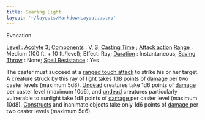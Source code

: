 ```yaml
---
title: Searing Light
layout: '~/layouts/MarkdownLayout.astro'
---
```

Evocation

[ Level ](/modern.d20.srd/fx/level) : [ Acolyte](/modern.d20.srd/classes/advanced/acolyte) 3; [ Components](/modern.d20.srd/fx/components) : V, S; [ Casting Time](/modern.d20.srd/fx/casting.time) ; [ Attack action](/modern.d20.srd/combat/attack.actions) [ Range ](/modern.d20.srd/fx/range) :
Medium (100 ft. + 10 ft./level); Effect: Ray; [ Duration](/modern.d20.srd/fx/duration) : Instantaneous; [ Saving Throw](/modern.d20.srd/basics/saving.throws) : None; [ Spell Resistance](/modern.d20.srd/special.abilities/spell.resistance) : Yes

The caster must succeed at a [ ranged touch attack](/modern.d20.srd/combat/attack.actions) to strike his or her target. A
creature struck by this ray of light takes 1d8 points of [ damage](/modern.d20.srd/combat/damage) per two caster levels (maximum 5d8). [ Undead](/modern.d20.srd/creature.types/undead) creatures take 1d6 points of [ damage](/modern.d20.srd/combat/damage) per caster level (maximum 10d6), and [ undead](/modern.d20.srd/creature.types/undead) creatures particularly vulnerable to
sunlight take 1d8 points of [ damage ](/modern.d20.srd/combat/damage) per
caster level (maximum 10d8). [ Constructs](/modern.d20.srd/creature.types/construct) and inanimate objects take only
1d6 points of [ damage ](/modern.d20.srd/combat/damage) per two caster levels
(maximum 5d6).

